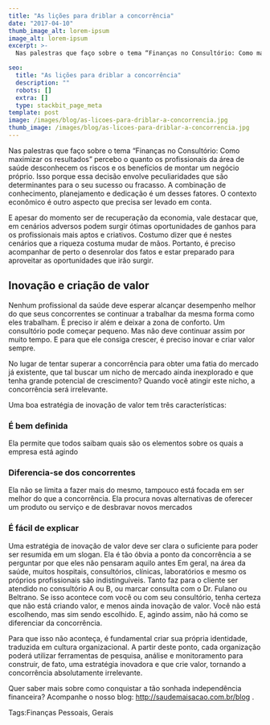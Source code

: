 ```yaml
---
title: "As lições para driblar a concorrência"
date: "2017-04-10"
thumb_image_alt: lorem-ipsum
image_alt: lorem-ipsum
excerpt: >-
  Nas palestras que faço sobre o tema “Finanças no Consultório: Como maximizar os resultados” percebo o quanto os profissionais da área de saúde desconhecem os riscos e os benefícios de montar um negócio próprio. Isso porque essa decisão envolve peculiaridades que são determinantes para o seu sucesso ou fracasso. A combinação de conhecimento, planejamento e dedicação é um desses fatores. O contexto econômico é outro aspecto que precisa ser levado em conta.

seo:
  title: "As lições para driblar a concorrência"
  description: ""
  robots: []
  extra: []
  type: stackbit_page_meta
template: post
image: /images/blog/as-licoes-para-driblar-a-concorrencia.jpg
thumb_image: /images/blog/as-licoes-para-driblar-a-concorrencia.jpg
---
```


Nas palestras que faço sobre o tema “Finanças no Consultório: Como maximizar os resultados” percebo o quanto os profissionais da área de saúde desconhecem os riscos e os benefícios de montar um negócio próprio. Isso porque essa decisão envolve peculiaridades que são determinantes para o seu sucesso ou fracasso. A combinação de conhecimento, planejamento e dedicação é um desses fatores. O contexto econômico é outro aspecto que precisa ser levado em conta.

E apesar do momento ser de recuperação da economia, vale destacar que, em cenários adversos podem surgir ótimas oportunidades de ganhos para os profissionais mais aptos e criativos. Costumo dizer que é nestes cenários que a riqueza costuma mudar de mãos. Portanto, é preciso acompanhar de perto o desenrolar dos fatos e estar preparado para aproveitar as oportunidades que irão surgir.

## Inovação e criação de valor

Nenhum profissional da saúde deve esperar alcançar desempenho melhor do que seus concorrentes se continuar a trabalhar da mesma forma como eles trabalham. É preciso ir além e deixar a zona de conforto. Um consultório pode começar pequeno. Mas não deve continuar assim por muito tempo. E para que ele consiga crescer, é preciso inovar e criar valor sempre.

No lugar de tentar superar a concorrência para obter uma fatia do mercado já existente, que tal buscar um nicho de mercado ainda inexplorado e que tenha grande potencial de crescimento? Quando você atingir este nicho, a concorrência será irrelevante.

Uma boa estratégia de inovação de valor tem três características:

### É bem definida

Ela permite que todos saibam quais são os elementos sobre os quais a empresa está agindo

### Diferencia-se dos concorrentes

Ela não se limita a fazer mais do mesmo, tampouco está focada em ser melhor do que a concorrência. Ela procura novas alternativas de oferecer um produto ou serviço e de desbravar novos mercados

### É fácil de explicar

Uma estratégia de inovação de valor deve ser clara o suficiente para poder ser resumida em um slogan. Ela é tão óbvia a ponto da concorrência a se perguntar por que eles não pensaram aquilo antes
Em geral, na área da saúde, muitos hospitais, consultórios, clínicas, laboratórios e mesmo os próprios profissionais são indistinguíveis. Tanto faz para o cliente ser atendido no consultório A ou B, ou marcar consulta com o Dr. Fulano ou Beltrano. Se isso acontece com você ou com seu consultório, tenha certeza que não está criando valor, e menos ainda inovação de valor. Você não está escolhendo, mas sim sendo escolhido. E, agindo assim, não há como se diferenciar da concorrência.

Para que isso não aconteça, é fundamental criar sua própria identidade, traduzida em cultura organizacional. A partir deste ponto, cada organização poderá utilizar ferramentas de pesquisa, análise e monitoramento para construir, de fato, uma estratégia inovadora e que crie valor, tornando a concorrência absolutamente irrelevante.

Quer saber mais sobre como conquistar a tão sonhada independência financeira? Acompanhe o nosso blog: http://saudemaisacao.com.br/blog .

Tags:Finanças Pessoais, Gerais
